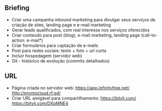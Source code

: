 ## Briefing

-   Criar uma campanha inbound marketing para divulgar seus serviços de criação de sites, landing page e e-mail marketing
-   Gerar leads qualificados, com real interesse nos serviços oferecidos
-   Criar conteúdo para post (blog), e-mail marketing, landing page (call-to-action: e-mail\*)
-   Criar formulários para captação de e-mails
-   Post para redes sociais: texto + foto + url curta
-   Incluir hospedagem (servidor web)
-   Git - histórico de evolução (commits detalhados)

## URL

-   Página criada no servidor web: https://app.infinityfree.net/
    http://prontocloud.rf.gd/
-   Criar URL amigável para compartilhamento: https://bityli.com/
    https://bityli.com/DXpMNE4
